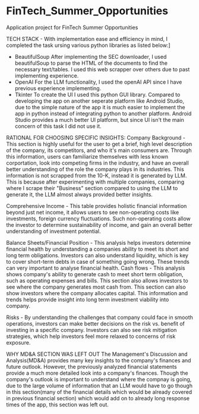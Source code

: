 
# FinTech_Summer_Opportunities
Application project for FinTech Summer Opportunities

TECH STACK - 
With implementation ease and efficiency in mind, I completed the task ursing various python libraries as listed below:]
 - BeautifulSoup
After implementing the SEC downloader, I used beautifulSoup to parse the HTML of the documents to find the necessary text/tables. I used this web scrapper over others due to past implementing experience.
 - OpenAI
For the LLM functionality, I used the openAI API since I have previous experience implementing.
 - Tkinter
To create the UI I used this python GUI library. Compared to developing the app on another seperate platform like Android Studio, due to the simple nature of the app it is much easier to implement the app in python instead of integrating python to another platform. Android Studio provides a much better UI platform, but since UI isn't the main concern of this task I did not use it.

RATIONAL FOR CHOOSING SPECIFIC INSIGHTS:
Company Background - This section is highly useful for the user to get a brief, high level description of the company, its competitors, and who it's main consumers are. Through this information, users can familiarize themselves with less known corportation, look into competing firms in the industry, and have an overall better understanding of the role the company plays in its industries. This information is not scrapped from the 10-K, instead it is generated by LLM. This is because after experimenting with multiple companies, comparing where I scrape their "Business" section compared to using the LLM to generate it, the LLM almost always provided better insights. 

Comprehensive Income - 
This table provides holistic financial information beyond just net income, it allows users to see non-operating costs like investments, foreign currency fluctuations. Such non-operating costs allow the investor to determine sustainability of income, and gain an overall better understanding of investment potential.

Balance Sheets/Financial Position - 
This analysis helps investors determine financial health by understanding a companies ability to meet its short and long term obligations. Investors can also understand liquidity, which is key to cover short-term debts in case of something going wrong. These trends can very important to analyse financial health.
Cash flows - 
This analysis shows company's ability to generate cash to meet short term obligation, such as operating expenses and bills. This section also allows investors to see where the company generates most cash from. This section can also show investors where the company allocates capital. This information and trends helps provide insight into long term investment viability into company. 

Risks - 
By understanding the challenges that company could face in smooth operations, investors can make better decisions on the risk vs. benefit of investing in a specific company. Investors can also see risk mitigation strategies, which help investors feel more relaxed to concerns of risk exposure. 

WHY MD&A SECTION WAS LEFT OUT
The Management's Discussion and Analysis(MD&A) provides many key insights to the company's finances and future outlook. However, the previously analyzed financial statements provide a much more detailed look into a company's finances. Though the company's outlook is important to understand where the compnay is going, due to the large volume of information that an LLM would have to go though in this section(many of the financial details which would be already covered in previous financial section) which would add on to already long response times of the app, this section was left out. 
